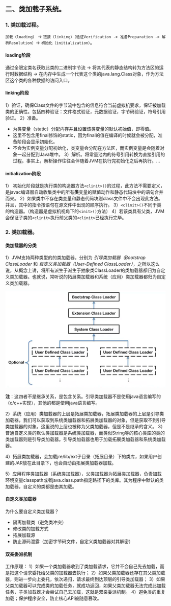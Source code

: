 ## 二、类加载子系统。

### 1. 类加载过程。

`加载（loading）` -> `链接（linking）（验证Verification -> 准备Preparation -> 解析Resolution）`-> `初始化（initialization）`。

#### loading阶段

通过全限定类名获取此类的二进制字节流  -> 将其代表的静态结构转为方法区的运行时数据结构 -> 在内存中生成一个代表这个类的java.lang.Class对象，作为方法区这个类的各种数据的访问入口。

#### linking阶段
1）验证，确保Class文件的字节流中包含的信息符合当前虚拟机要求，保证被加载类的正确性。包括四种验证：文件格式验证，元数据验证，字节码验证，符号引用验证。
2）准备。
- 为类变量（static）分配内存并且设置该类变量的默认初始值，即零值。
- 这里不包含用final修饰的static，因为final的值在编译的时候就会被分配，准备阶段会显示初始化。
- 不会为实例变量分配初始化，类变量会分配在方法区，而实例变量是会随着对象一起分配到Java堆中。
3）解析。将常量池内的符号引用转换为直接引用的过程。事实上，解析操作往往会伴随着JVM在执行完初始化之后再执行。...
#### initialization阶段
1） 初始化阶段就是执行类的构造器方法`<clinit>()`的过程，此方法不需要定义，是javac编译器自动收集类中的所有**类**变量的赋值动作和静态代码块中的语句合并而来。
2）如果类中不存在类变量和静态代码块则class文件中不会出现此方法。并且，其中的指令按语句在源文件中出现的顺序执行。
3）`<clinit>()`不同于类的构造器。（构造器是虚拟机视角下的`<init>()`方法）
4）若该类具有父类，JVM会保证子类的`<clinit>`执行前父类的`<clinit>`已经执行完毕。

### 2. 类加载器。

#### 类加载器的分类

1）JVM支持两种类型的的类加载器，分别为 *引导类加载器（Bootstrap ClassLoader* 和 *自定义类加载器（User-Defined ClassLoader）*，之所以这么说，从概念上讲，将所有派生于派生于抽象类ClassLoader的类加载器都归为自定义类加载器。也就说，常听说的拓展类加载器和系统（应用）类加载器都归为自定义类加载器。

![image-20210715210002400](images\class_loaders.png)

**注**：这四者不是继承关系，是包含关系。引导类加载器不是使用java语言编写的（c/c++实现），其他的都是使用java语言编写。

2）系统（应用）类加载器的上层是拓展类加载器，拓展类加载器的上层是引导类加载器，我们可以获取到系统类加载器和拓展类加载器的对象，但是获取不到引导类加载器的对象。这里说的上层也被称为父类加载器，但是不是继承的含义。
3）普通自定义类的默认类加载器是系统类加载器，而类似String等的核心类库的类的类加载器则是引导类加载器。引导类加载器也用于加载拓展类加载器和系统类加载器。

4）拓展类加载器，会加载jre/lib/ext子目录（拓展目录）下的类库，如果用户创建的JAR放在此目录下，也会自动由拓展类加载器加载。

5）应用程序类加载器（系统类加载器），父类加载器为拓展类加载器，负责加载环境变量classpath或者java.class.path指定路径下的类库。其为程序中默认的类加载器，自定义的类都是由其加载。

#### 自定义类加载器

为什么要自定义类加载器？
- 隔离加载类（避免类冲突）
- 修改类的加载方式
- 拓展加载源
- 防止源码泄露（加密字节码文件，自定义类加载器对其解密）

####  双亲委派机制

工作原理：
1）如果一个类加载器收到了类加载请求，它并不会自己先去加载，而是把这个请求委托给父类的加载器去执行；
2）如果父类加载器还存在其父类加载器，则进一步向上委托，依次递归，请求最终到达顶层的引导类加载器；
3）如果父类加载器可以完成类的加载任务，就成功返回，如果父类加载器无法完成此加载任务，子类加载器才会尝试自己去加载，这就是双亲委派机制。
4）避免类的重复加载；保护程序安全，防止核心API被随意篡改。
